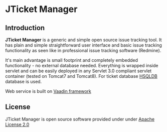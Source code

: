 JTicket Manager
===============

Introduction
------------

**JTicket Manager** is a generic and simple open source issue tracking tool.
It has plain and simple straightforward user interface and basic issue tracking
functionality as seen like in professional issue tracking software (Redmine).

It's main advantage is small footprint and completely embedded functionality - no external
database needed. Everything is wrapped inside servlet and can be easily deployed in any 
Servlet 3.0 compliant servlet container (tested on Tomcat7 and Tomcat8). 
For ticket database [HSQLDB](http://hsqldb.org/) database is used.

Web service is built on [Vaadin framework](https://www.vaadin.com)

License
-------

JTicket Manager is open source software provided under under [Apache License 2.0](http://apache.org/licenses/LICENSE-2.0)

